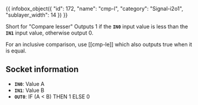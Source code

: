 {{ infobox_object({
	"id": 172,
	"name": "cmp-l",
	"category": "Signal-i2o1",
	"sublayer_width": 14
}) }}

Short for "Compare lesser" Outputs 1 if the **`IN0`** input value is less than the **`IN1`** input value, otherwise output 0.

For an inclusive comparison, use [[cmp-le]] which also outputs true when it is equal.

## Socket information
- **`IN0`**: Value A
- **`IN1`**: Value B
- **`OUT0`**: IF (A < B) THEN 1 ELSE 0